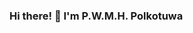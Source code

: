 ### Hi there! 👋 I'm P.W.M.H. Polkotuwa

<!--
Welcome to my GitHub! I'm a **System Development Engineer** with over **five years of experience** delivering innovative software and embedded system solutions across industries like automotive, smart home, and industrial systems.  

Here are some ideas to get you started:

- 🔭 I’m currently working on ...
- 🌱 I’m currently learning ...
- 👯 I’m looking to collaborate on ...
- 🤔 I’m looking for help with ...
- 💬 Ask me about ...
- 📫 How to reach me: ...
- 😄 Pronouns: ...
- ⚡ Fun fact: ...
-->

